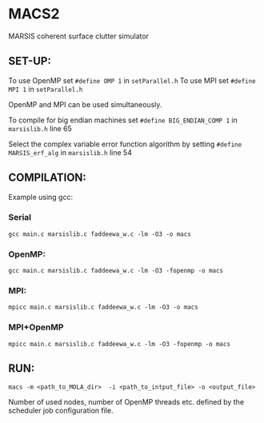 # MACS2
MARSIS coherent surface clutter simulator

## SET-UP:
To use OpenMP set `#define OMP 1` in `setParallel.h`
To use MPI set `#define MPI 1` in `setParallel.h`

OpenMP and MPI can be used simultaneously.

To compile for big endian machines set `#define BIG_ENDIAN_COMP 1` in `marsislib.h` line 65

Select the complex variable error function algorithm by setting `#define MARSIS_erf_alg` in `marsislib.h` line 54

## COMPILATION:
Example using gcc:

### Serial
`gcc main.c marsislib.c faddeewa_w.c -lm -O3 -o macs`

### OpenMP:
`gcc main.c marsislib.c faddeewa_w.c -lm -O3 -fopenmp -o macs`

### MPI:
`mpicc main.c marsislib.c faddeewa_w.c -lm -O3 -o macs`

### MPI+OpenMP
`mpicc main.c marsislib.c faddeewa_w.c -lm -O3 -fopenmp -o macs`


## RUN:
`macs -m <path_to_MOLA_dir>  -i <path_to_intput_file> -o <output_file>`

Number of used nodes, number of OpenMP threads etc. defined by the scheduler job configuration file.

